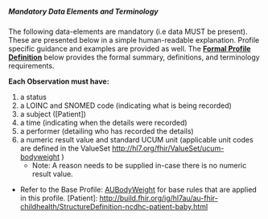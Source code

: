 ##### Mandatory Data Elements and Terminology


The following data-elements are mandatory (i.e data MUST be present). These are presented below in a simple human-readable explanation.  Profile specific guidance and examples are provided as well.  The [**Formal Profile Definition**](#profile) below provides the  formal summary, definitions, and  terminology requirements.  

**Each Observation must have:**

1.  a status  
1.  a LOINC and SNOMED code (indicating what is being recorded)
1.  a subject ([Patient])
1.  a time (indicating when the details were recorded)
1.	a performer (detailing who has recorded the details)
1.  a numeric result value and standard UCUM unit (applicable unit codes are defined in the ValueSet http://hl7.org/fhir/ValueSet/ucum-bodyweight )
    -   Note: A reason needs to be supplied in-case there is no numeric result value.

* Refer to the Base Profile: [AUBodyWeight](http://hl7.org.au/fhir/base/aubase1.1/StructureDefinition-au-bodyweight.html) for base rules that are applied in this profile. 
[Patient]: http://build.fhir.org/ig/hl7au/au-fhir-childhealth/StructureDefinition-ncdhc-patient-baby.html